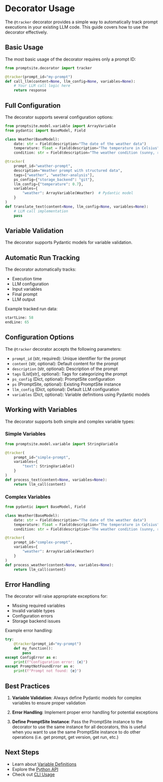 # Decorator Usage

The `@tracker` decorator provides a simple way to automatically track prompt executions in your existing LLM code. This guide covers how to use the decorator effectively.

## Basic Usage

The most basic usage of the decorator requires only a prompt ID:

```python
from promptsite.decorator import tracker

@tracker(prompt_id="my-prompt")
def call_llm(content=None, llm_config=None, variables=None):
    # Your LLM call logic here
    return response
```

## Full Configuration

The decorator supports several configuration options:

```python
from promptsite.model.variable import ArrayVariable
from pydantic import BaseModel, Field

class Weather(BaseModel):
    date: str = Field(description="The date of the weather data")
    temperature: float = Field(description="The temperature in Celsius")
    condition: str = Field(description="The weather condition (sunny, rainy, etc)")

@tracker(
    prompt_id="weather-prompt",
    description="Weather prompt with structured data",
    tags=["weather", "weather-analysis"],
    ps_config={"storage_backend": "git"},
    llm_config={"temperature": 0.7},
    variables={
        "weather": ArrayVariable(Weather)  # Pydantic model 
    }
)
def translate_text(content=None, llm_config=None, variables=None):
    # LLM call implementation
    pass
```

## Variable Validation

The decorator supports Pydantic models for variable validation. 

## Automatic Run Tracking

The decorator automatically tracks:
- Execution time
- LLM configuration
- Input variables
- Final prompt
- LLM output

Example tracked run data:

```python:tests/test_decorator.py
startLine: 58
endLine: 65
```

## Configuration Options

The `@tracker` decorator accepts the following parameters:

- `prompt_id` (str, required): Unique identifier for the prompt
- `content` (str, optional): Default content for the prompt
- `description` (str, optional): Description of the prompt
- `tags` (List[str], optional): Tags for categorizing the prompt
- `ps_config` (Dict, optional): PromptSite configuration
- `ps` (PromptSite, optional): Existing PromptSite instance
- `llm_config` (Dict, optional): Default LLM configuration
- `variables` (Dict, optional): Variable definitions using Pydantic models

## Working with Variables

The decorator supports both simple and complex variable types:

### Simple Variables

```python
from promptsite.model.variable import StringVariable

@tracker(
    prompt_id="simple-prompt",
    variables={
        "text": StringVariable()
    }
)
def process_text(content=None, variables=None):
    return llm_call(content)
```

### Complex Variables

```python
from pydantic import BaseModel, Field

class Weather(BaseModel):
    date: str = Field(description="The date of the weather data")
    temperature: float = Field(description="The temperature in Celsius")
    condition: str = Field(description="The weather condition (sunny, rainy, etc)")

@tracker(
    prompt_id="complex-prompt",
    variables={
        "weather": ArrayVariable(Weather)
    }
)
def process_weather(content=None, variables=None):
    return llm_call(content)
```

## Error Handling

The decorator will raise appropriate exceptions for:
- Missing required variables
- Invalid variable types
- Configuration errors
- Storage backend issues

Example error handling:

```python
try:
    @tracker(prompt_id="my-prompt")
    def my_function():
        pass
except ConfigError as e:
    print(f"Configuration error: {e}")
except PromptNotFoundError as e:
    print(f"Prompt not found: {e}")
```

## Best Practices

1. **Variable Validation**: Always define Pydantic models for complex variables to ensure proper validation

2. **Error Handling**: Implement proper error handling for potential exceptions

3. **Define PromptSite Instance**: Pass the PromptSite instance to the decorator to use the same instance for all decorators, this is useful when you want to use the same PromptSite instance to do other operations (i.e. get prompt, get version, get run, etc.)

## Next Steps

- Learn about [Variable Definitions](variable-definitions.md)
- Explore the [Python API](python-api.md)
- Check out [CLI Usage](cli.md)
```